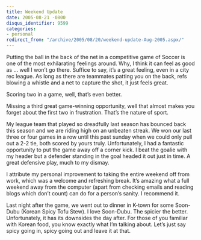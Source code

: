 ```yaml
---
title: Weekend Update
date: 2005-08-21 -0800
disqus_identifier: 9599
categories:
- personal
redirect_from: "/archive/2005/08/20/weekend-update-Aug-2005.aspx/"
---
```


Putting the ball in the back of the net in a competitive game of Soccer
is one of the most exhilarating feelings around. Why, I think it can
feel as good as ... well I won’t go there. Suffice to say, it’s a great
feeling, even in a city rec league. As long as there are teammates
patting you on the back, refs blowing a whistle and a net to capture the
shot, it just feels great.

Scoring two in a game, well, that’s even better.

Missing a third great game-winning opportunity, well that almost makes
you forget about the first two in frustration. That’s the nature of
sport.

My league team that played so dreadfully last season has bounced back
this season and we are riding high on an unbeaten streak. We won our
last three or four games in a row until this past sunday when we could
only pull out a 2-2 tie, both scored by yours truly. Unfortunately, I
had a fantastic opportunity to put the game away off a corner kick. I
beat the goalie with my header but a defender standing in the goal
headed it out just in time. A great defensive play, much to my dismay.

I attribute my personal improvement to taking the entire weekend off
from work, which was a welcome and refreshing break. It’s amazing what a
full weekend away from the computer (apart from checking emails and
reading blogs which don’t count) can do for a person’s sanity. I
recommend it.

Last night after the game, we went out to dinner in K-town for some
Soon-Dubu (Korean Spicy Tofu Stew). I love Soon-Dubu. The spicier the
better. Unfortunately, it has its downsides the day after. For those of
you familiar with Korean food, you know exactly what I’m talking about.
Let’s just say spicy going in, spicy going out and leave it at that.

